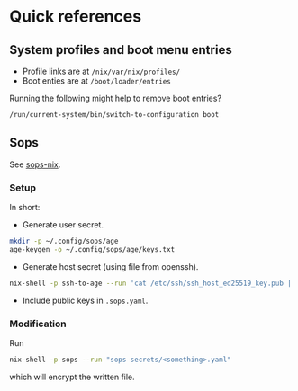 # Quick references

## System profiles and boot menu entries

- Profile links are at `/nix/var/nix/profiles/`
- Boot enties are at `/boot/loader/entries`

Running the following might help to remove boot entries?
```bash
/run/current-system/bin/switch-to-configuration boot
```

## Sops

See [sops-nix](https://github.com/Mic92/sops-nix).

### Setup


In short:
- Generate user secret.
```bash
mkdir -p ~/.config/sops/age
age-keygen -o ~/.config/sops/age/keys.txt
```
- Generate host secret (using file from openssh).
```bash
nix-shell -p ssh-to-age --run 'cat /etc/ssh/ssh_host_ed25519_key.pub | ssh-to-age'
```
- Include public keys in `.sops.yaml`.

### Modification
Run
```bash
nix-shell -p sops --run "sops secrets/<something>.yaml"
```
which will encrypt the written file.
